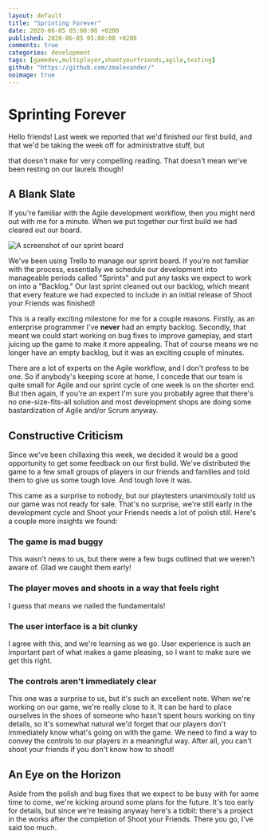 ```yaml
---
layout: default
title: "Sprinting Forever"
date: 2020-06-05 05:00:00 +0200
published: 2020-06-05 05:00:00 +0200
comments: true
categories: development
tags: [gamedev,multiplayer,shootyourfriends,agile,testing]
github: "https://github.com/zmalexander/"
noimage: true
---
```

# Sprinting Forever
Hello friends! Last week we reported that we'd finished our first build, and that we'd be taking the week off for administrative stuff, but 
<!--more--> 
that doesn't make for very compelling reading. That doesn't mean we've been resting on our laurels though!

## A Blank Slate
If you're familiar with the Agile development workflow, then you might nerd out with me for a minute. When we put together our first build we had cleared out our board.

<img class="center-block img-responsive" src="/assets/images{{page.id}}/backlog.jpg" alt="A screenshot of our sprint board"/>

We've been using Trello to manage our sprint board. If you're not familiar with the process, essentially we schedule our development into manageable periods called "Sprints" and put any tasks we expect to work on into a "Backlog." Our last sprint cleaned out our backlog, which meant that every feature we had expected to include in an initial release of Shoot your Friends was finished!

This is a really exciting milestone for me for a couple reasons. Firstly, as an enterprise programmer I've **never** had an empty backlog. Secondly, that meant we could start working on bug fixes to improve gameplay, and start juicing up the game to make it more appealing. That of course means we no longer have an empty backlog, but it was an exciting couple of minutes.

There are a lot of experts on the Agile workflow, and I don't profess to be one. So if anybody's keeping score at home, I concede that our team is quite small for Agile and our sprint cycle of one week is on the shorter end. But then again, if you're an expert I'm sure you probably agree that there's no one-size-fits-all solution and most development shops are doing some bastardization of Agile and/or Scrum anyway.

## Constructive Criticism
Since we've been chillaxing this week, we decided it would be a good opportunity to get some feedback on our first build. We've distributed the game to a few small groups of players in our friends and families and told them to give us some tough love. And tough love it was.

This came as a surprise to nobody, but our playtesters unanimously told us our game was not ready for sale. That's no surprise, we're still early in the development cycle and Shoot your Friends needs a lot of polish still. Here's a couple more insights we found:

### The game is mad buggy
This wasn't news to us, but there were a few bugs outlined that we weren't aware of. Glad we caught them early!

### The player moves and shoots in a way that feels right
I guess that means we nailed the fundamentals!

### The user interface is a bit clunky
I agree with this, and we're learning as we go. User experience is such an important part of what makes a game pleasing, so I want to make sure we get this right.

### The controls aren't immediately clear
This one was a surprise to us, but it's such an excellent note. When we're working on our game, we're really close to it. It can be hard to place ourselves in the shoes of someone who hasn't spent hours working on tiny details, so it's somewhat natural we'd forget that our players don't immediately know what's going on with the game. We need to find a way to convey the controls to our players in a meaningful way. After all, you can't shoot your friends if you don't know how to shoot!

## An Eye on the Horizon
Aside from the polish and bug fixes that we expect to be busy with for some time to come, we're kicking around some plans for the future. It's too early for details, but since we're teasing anyway here's a tidbit: there's a project in the works after the completion of Shoot your Friends. There you go, I've said too much.
